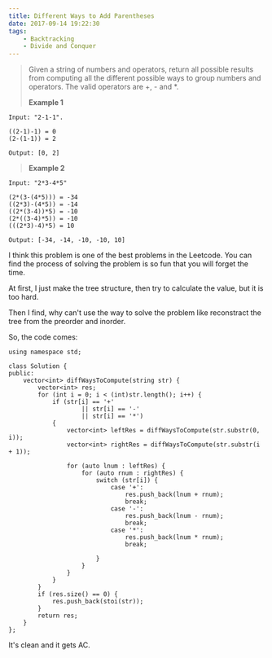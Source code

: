 ```yaml
---
title: Different Ways to Add Parentheses
date: 2017-09-14 19:22:30
tags:
    - Backtracking
    - Divide and Conquer
---
```


> Given a string of numbers and operators, return all possible results from computing all the different possible ways to group numbers and operators. The valid operators are +, - and *.
>
> **Example 1**
```
Input: "2-1-1".

((2-1)-1) = 0
(2-(1-1)) = 2

Output: [0, 2]
```
> **Example 2**
```
Input: "2*3-4*5"

(2*(3-(4*5))) = -34
((2*3)-(4*5)) = -14
((2*(3-4))*5) = -10
(2*((3-4)*5)) = -10
(((2*3)-4)*5) = 10

Output: [-34, -14, -10, -10, 10]
```

<!--more-->

I think this problem is one of the best problems in the Leetcode. You can find the process of solving the problem is so fun that you will forget the time.

At first, I just make the tree structure, then try to calculate the value, but it is too hard.

Then I find, why can't use the way to solve the problem like reconstract the tree from the preorder and inorder.

So, the code comes:

```
using namespace std;

class Solution {
public:
    vector<int> diffWaysToCompute(string str) {
        vector<int> res;
        for (int i = 0; i < (int)str.length(); i++) {
            if (str[i] == '+'
                    || str[i] == '-'
                    || str[i] == '*')
            {
                vector<int> leftRes = diffWaysToCompute(str.substr(0, i));
                vector<int> rightRes = diffWaysToCompute(str.substr(i + 1));

                for (auto lnum : leftRes) {
                    for (auto rnum : rightRes) {
                        switch (str[i]) {
                            case '+':
                                res.push_back(lnum + rnum);
                                break;
                            case '-':
                                res.push_back(lnum - rnum);
                                break;
                            case '*':
                                res.push_back(lnum * rnum);
                                break;

                        }
                    }
                }
            }
        }
        if (res.size() == 0) {
            res.push_back(stoi(str));
        }
        return res;
    }
};
```

It's clean and it gets AC.
